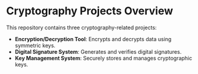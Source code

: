 # Cryptography Projects Overview
This repository contains three cryptography-related projects:
- **Encryption/Decryption Tool**: Encrypts and decrypts data using symmetric keys.
- **Digital Signature System**: Generates and verifies digital signatures.
- **Key Management System**: Securely stores and manages cryptographic keys.
